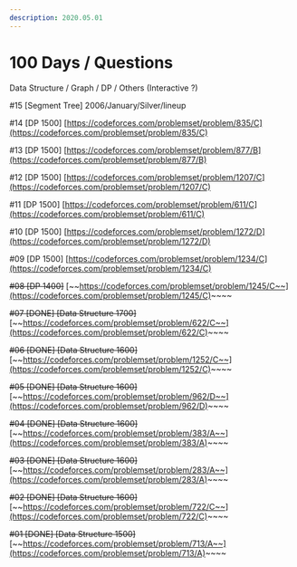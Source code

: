 ```yaml
---
description: 2020.05.01
---
```


# 100 Days / Questions

Data Structure / Graph / DP / Others \(Interactive ?\)

\#15 \[Segment Tree\] 2006/January/Silver/lineup

\#14 \[DP 1500\] [https://codeforces.com/problemset/problem/835/C](https://codeforces.com/problemset/problem/835/C)

\#13 \[DP 1500\] [https://codeforces.com/problemset/problem/877/B](https://codeforces.com/problemset/problem/877/B)

\#12 \[DP 1500\] [https://codeforces.com/problemset/problem/1207/C](https://codeforces.com/problemset/problem/1207/C)

\#11 \[DP 1500\] [https://codeforces.com/problemset/problem/611/C](https://codeforces.com/problemset/problem/611/C)

\#10 \[DP 1500\] [https://codeforces.com/problemset/problem/1272/D](https://codeforces.com/problemset/problem/1272/D)

\#09 \[DP 1500\] [https://codeforces.com/problemset/problem/1234/C](https://codeforces.com/problemset/problem/1234/C)

~~\#08 \[DP 1400\]~~ [~~https://codeforces.com/problemset/problem/1245/C~~](https://codeforces.com/problemset/problem/1245/C)~~~~

~~\#07 \[DONE\] \[Data Structure 1700\]~~ [~~https://codeforces.com/problemset/problem/622/C~~](https://codeforces.com/problemset/problem/622/C)~~~~

~~\#06 \[DONE\] \[Data Structure 1600\]~~ [~~https://codeforces.com/problemset/problem/1252/C~~](https://codeforces.com/problemset/problem/1252/C)~~~~

~~\#05 \[DONE\] \[Data Structure 1600\]~~ [~~https://codeforces.com/problemset/problem/962/D~~](https://codeforces.com/problemset/problem/962/D)~~~~

~~\#04 \[DONE\] \[Data Structure 1600\]~~ [~~https://codeforces.com/problemset/problem/383/A~~](https://codeforces.com/problemset/problem/383/A)~~~~

~~\#03 \[DONE\] \[Data Structure 1600\]~~ [~~https://codeforces.com/problemset/problem/283/A~~](https://codeforces.com/problemset/problem/283/A)~~~~

~~\#02 \[DONE\] \[Data Structure 1600\]~~ [~~https://codeforces.com/problemset/problem/722/C~~](https://codeforces.com/problemset/problem/722/C)~~~~

~~\#01 \[DONE\] \[Data Structure 1500\]~~ [~~https://codeforces.com/problemset/problem/713/A~~](https://codeforces.com/problemset/problem/713/A)~~~~

